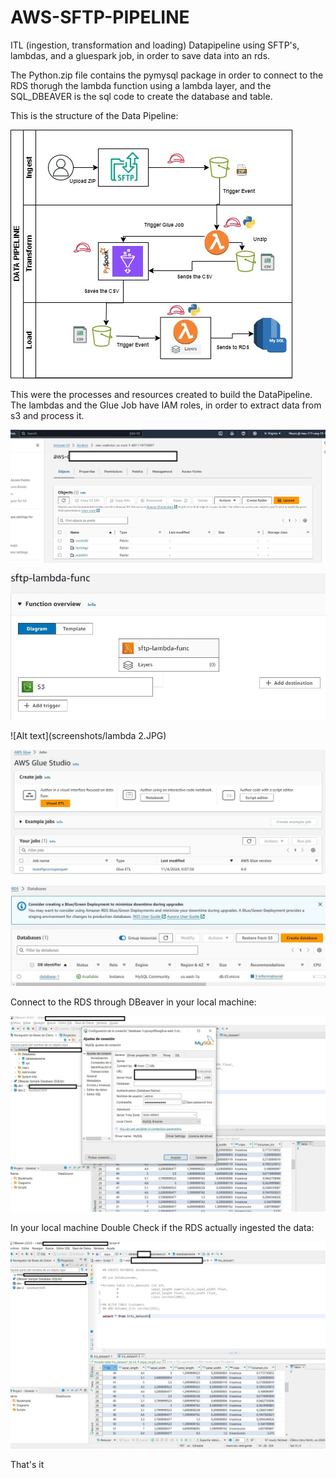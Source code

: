 # AWS-SFTP-PIPELINE

ITL (ingestion, transformation and loading) Datapipeline using SFTP's, lambdas, and a gluespark job, in order to save data into an rds.

The Python.zip file contains the pymysql package in order to connect to the RDS thorugh the lambda function using a lambda layer, and the SQL_DBEAVER is the sql code to create the database and table.

This is the structure of the Data Pipeline:

![Alt text](screenshots/sftp-pipeline.jpg)

This were the processes and resources created to build the DataPipeline.
The lambdas and the Glue Job have IAM roles, in order to extract data from s3 and process it.

![Alt text](screenshots/s3.JPG)

![Alt text](screenshots/lambda.JPG)

![Alt text](screenshots/lambda 2.JPG)

![Alt text](screenshots/glue.JPG)

![Alt text](screenshots/rds.JPG)

Connect to the RDS through DBeaver in your local machine:

![Alt text](screenshots/1.jpeg)

In your local machine Double Check if the RDS actually ingested the data:

![Alt text](screenshots/2.jpeg)

That's it
